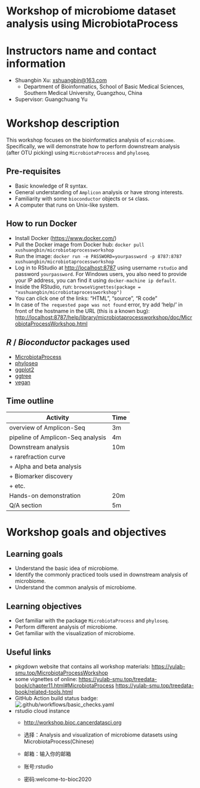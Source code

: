 <!-- README.md is generated from README.Rmd. Please edit that file -->

# Workshop of microbiome dataset analysis using MicrobiotaProcess

# Instructors name and contact information

  - Shuangbin Xu: <xshuangbin@163.com>
      - Department of Bioinformatics, School of Basic Medical Sciences,
        Southern Medical University, Guangzhou, China
  - Supervisor: Guangchuang Yu

# Workshop description

This workshop focuses on the bioinformatics analysis of `microbiome`.
Specifically, we will demonstrate how to perform downstream analysis
(after OTU picking) using `MicrobiotaProcess` and `phyloseq`.

## Pre-requisites

  - Basic knowledge of R syntax.
  - General understanding of `Amplicon` analysis or have strong
    interests.
  - Familiarity with some `bioconductor` objects or `S4` class.
  - A computer that runs on Unix-like system.

## How to run Docker

  - Install Docker (<https://www.docker.com/>)
  - Pull the Docker image from Docker hub: `docker pull
    xushuangbin/microbiotaprocessworkshop`
  - Run the image: `docker run -e PASSWORD=yourpassword -p 8787:8787
    xushuangbin/microbiotaprocessworkshop`
  - Log in to RStudio at <http://localhost:8787> using username
    `rstudio` and password `yourpassword`. For Windows users, you also
    need to provide your IP address, you can find it using
    `docker-machine ip default`.
  - Inside the RStudio, run: `browseVignettes(package =
    "xushuangbin/microbiotaprocessworkshop")`
  - You can click one of the links: “HTML”, “source”, “R code”
  - In case of `The requested page was not found` error, try add ‘help/’
    in front of the hostname in the URL (this is a known bug):
    <http://localhost:8787/help/library/microbiotaprocessworkshop/doc/MicrobiotaProcessWorkshop.html>

## *R* / *Bioconductor* packages used

  - [MicrobiotaProcess](https://www.bioconductor.org/packages/devel/bioc/html/MicrobiotaProcess.html)
  - [phyloseq](https://www.bioconductor.org/packages/release/bioc/html/phyloseq.html)
  - [ggplot2](https://cran.r-project.org/web/packages/ggplot2/index.html)
  - [ggtree](https://www.bioconductor.org/packages/release/bioc/html/ggtree.html)
  - [vegan](https://cran.r-project.org/web/packages/vegan/index.html)

## Time outline

| Activity                          | Time |
| --------------------------------- | ---- |
| overview of Amplicon-Seq          | 3m   |
| pipeline of Amplicon-Seq analysis | 4m   |
| Downstream analysis               | 10m  |
| \+ rarefraction curve             |      |
| \+ Alpha and beta analysis        |      |
| \+ Biomarker discovery            |      |
| \+ etc.                           |      |
| Hands-on demonstration            | 20m  |
| Q/A section                       | 5m   |

# Workshop goals and objectives

## Learning goals

  - Understand the basic idea of microbiome.
  - Identify the commonly practiced tools used in downstream analysis of
    microbiome.
  - Understand the common analysis of microbiome.

## Learning objectives

  - Get familiar with the package `MicrobiotaProcess` and `phyloseq`.
  - Perform different analysis of microbiome.
  - Get familiar with the visualization of microbiome.

## Useful links

  - pkgdown website that contains all workshop materials:
    <https://yulab-smu.top/MicrobiotaProcessWorkshop>
  - some vignettes of online:
    <https://yulab-smu.top/treedata-book/chapter11.html#MicrobiotaProcess>
    <https://yulab-smu.top/treedata-book/related-tools.html>
  - GitHub Action build status badge:
    ![.github/workflows/basic\_checks.yaml](https://github.com/YuLab-SMU/MicrobiotaProcessWorkshop/workflows/.github/workflows/basic_checks.yaml/badge.svg)
  - rstudio cloud instance
      - <http://workshop.bioc.cancerdatasci.org>
    
      - 选择：Analysis and visualization of microbiome datasets using
        MicrobiotaProcess(Chinese)
    
      - 邮箱：输入你的邮箱
    
      - 账号:rstudio
    
      - 密码:welcome-to-bioc2020
